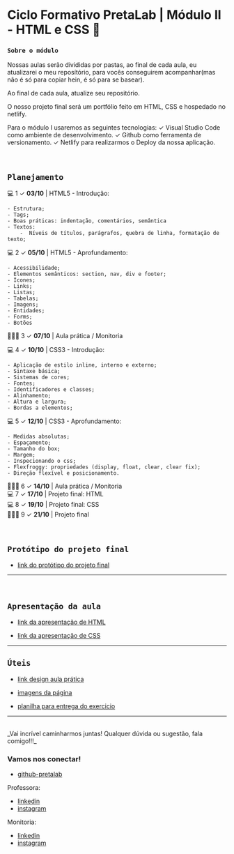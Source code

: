 # Ciclo Formativo PretaLab | Módulo II - HTML e CSS 🚀 

### `Sobre o módulo` 
Nossas aulas serão divididas por pastas, ao final de cada aula, eu atualizarei o meu reposítório, para vocês conseguirem acompanhar(mas não é só para copiar hein, é só para se basear).

Ao final de cada aula, atualize seu repositório.

O nosso projeto final será um portfólio feito em HTML, CSS e hospedado no netlify.

Para o módulo I usaremos as seguintes tecnologias:
✓		Visual Studio Code como ambiente de desenvolvimento.
✓		Github como ferramenta de versionamento.
✓		Netlify para realizarmos o Deploy da nossa aplicação.

<br>

## `Planejamento`

💻 1 ✓ **03/10** | HTML5 - Introdução:

    - Estrutura;
    - Tags;
    - Boas práticas: indentação, comentários, semântica
    - Textos:
        -  Níveis de títulos, parágrafos, quebra de linha, formatação de texto;

💻 2 ✓ **05/10** | HTML5 - Aprofundamento:

    - Acessibilidade;
    - Elementos semânticos: section, nav, div e footer;
    - Ícones;
    - Links;
    - Listas;
    - Tabelas;
    - Imagens;
    - Entidades;
    - Forms;
    - Botões 

👩🏾‍💻 3 ✓ **07/10** | Aula prática / Monitoria

💻 4 ✓ **10/10** | CSS3 - Introdução:

    - Aplicação de estilo inline, interno e externo;
    - Sintaxe básica;
    - Sistemas de cores;
    - Fontes;
    - Identificadores e classes;
    - Alinhamento;
    - Altura e largura;
    - Bordas a elementos;

💻 5 ✓ **12/10** | CSS3 - Aprofundamento:

    - Medidas absolutas;
    - Espaçamento;
    - Tamanho do box;
    - Margem;
    - Inspecionando o css;
    - Flexfroggy: propriedades (display, float, clear, clear fix);
    - Direção flexível e posicionamento.

👩🏾‍💻 6 ✓ **14/10** | Aula prática / Monitoria<br>
💻 7 ✓ **17/10** | Projeto final: HTML<br>
💻 8 ✓ **19/10** | Projeto final: CSS<br>
👩🏾‍💻 9 ✓ **21/10** | Projeto final<br>

<br>

## `Protótipo do projeto final`

- [link do protótipo do projeto final](https://www.figma.com/file/dykEV9jRKyK7K83CQ74zfP/Portfolio-Ciclo-Formativo-II---M%C3%B3dulo-I?node-id=0%3A1)

---

<br>

## `Apresentação da aula`

- [link da apresentação de HTML](https://docs.google.com/presentation/d/1WPeYBMtghhJF4ZfanXuX7Gn8szOMeJDeo1rEksgJYPw/edit?usp=sharing)

- [link da apresentação de CSS](https://docs.google.com/presentation/d/1m9uZv7qmcEnHBZsgU-jVuyD2WIlvL-HTdBMvhAB6NKU/edit?usp=sharing)

---

## `Úteis`

- [link design aula prática](https://www.figma.com/file/HPDdnifsLW7LYgTR0zMR7B/CFPL--aula-pratica?type=design&node-id=1%3A1044&mode=design&t=rPZn6vu5Cj428A8t-1)

- [imagens da página](https://wetransfer.com/downloads/a50c815b336e6fa3bac7edafb8353c0620231007030010/aa56025c2b4a041674acfa223b6b5aff20231007030031/b88c9c?trk=TRN_TDL_01&utm_campaign=TRN_TDL_01&utm_medium=email&utm_source=sendgrid)

- [planilha para entrega do exercicio](https://docs.google.com/spreadsheets/d/1-KURmiX6rzypiaUIKi30MN5w_K9y4rnNfJ3NIbskels/edit)

---
<br>
_Vai incrível caminharmos juntas! Qualquer dúvida ou sugestão, fala comigo!!!_
<br>

### Vamos nos conectar!

- [github-pretalab](https://github.com/asilvaolabi)

Professora: 
- [linkedin](https://www.linkedin.com/in/gabriela-alves-b81b45140)
- [instagram](www.instagram.com/cabsquanto)

Monitoria:
- [linkedin](https://www.linkedin.com/in/anabsantoss)
- [instagram](www.instagram.com/anabiax01)

<br>

